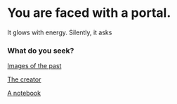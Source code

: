 # You are faced with a portal.

It glows with energy. Silently, it asks 

### What do you seek?

[Images of the past](images.html)

[The creator](me.html)

[A notebook](notebook.html)
